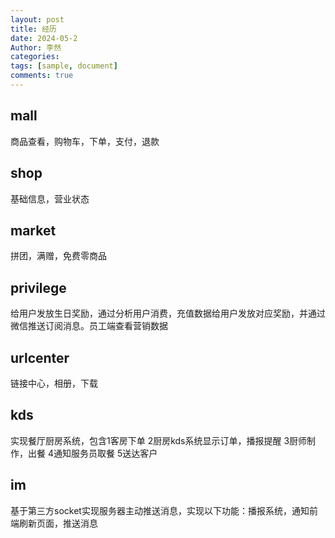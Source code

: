 ```yaml
---
layout: post
title: 经历
date: 2024-05-2
Author: 李然
categories: 
tags: [sample, document]
comments: true
--- 
```



## mall

商品查看，购物车，下单，支付，退款

## shop

基础信息，营业状态

## market

拼团，满赠，免费零商品

## privilege

给用户发放生日奖励，通过分析用户消费，充值数据给用户发放对应奖励，并通过微信推送订阅消息。员工端查看营销数据


## urlcenter

链接中心，相册，下载

## kds

实现餐厅厨房系统，包含1客房下单 2厨房kds系统显示订单，播报提醒 3厨师制作，出餐 4通知服务员取餐 5送达客户

## im

基于第三方socket实现服务器主动推送消息，实现以下功能：播报系统，通知前端刷新页面，推送消息
